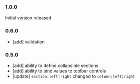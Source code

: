 ### 1.0.0

Initial version released

### 0.6.0

-   [add] validation

### 0.5.0

-   [add] ability to define collapsible sections
-   [add] ability to bind values to toolbar controls
-   [update] `section:left|right` changed to `column:left|right`
